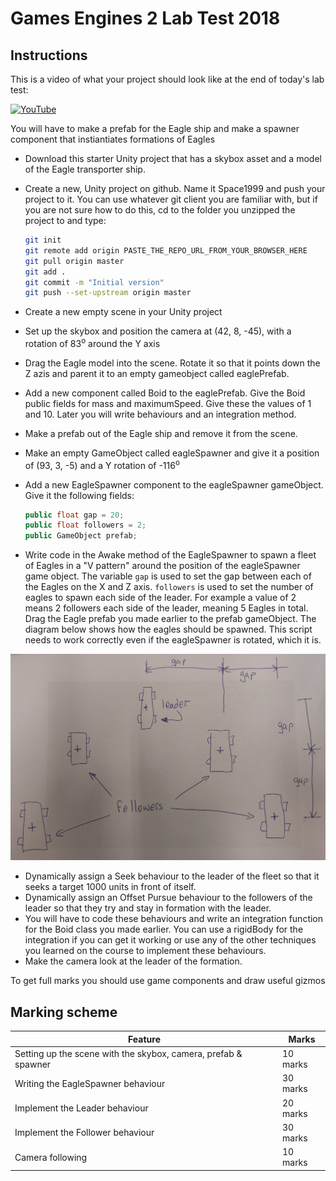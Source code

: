 # Games Engines 2 Lab Test 2018

## Instructions
This is a video of what your project should look like at the end of today's lab test:

[![YouTube](http://img.youtube.com/vi/bydalDzhCBY/0.jpg)](https://www.youtube.com/watch?v=bydalDzhCBY)

You will have to make a prefab for the Eagle ship and make a spawner component that instiantiates formations of Eagles

- Download this starter Unity project that has a skybox asset and a model of the Eagle transporter ship.
- Create a new, Unity project on github. Name it Space1999 and push your project to it. You can use whatever git client you are familiar with, but if you are not sure how to do this, cd to the folder you unzipped the project to and type:

    ```bash
    git init
    git remote add origin PASTE_THE_REPO_URL_FROM_YOUR_BROWSER_HERE
    git pull origin master
    git add .
    git commit -m "Initial version"
    git push --set-upstream origin master
    ```
- Create a new empty scene in your Unity project
- Set up the skybox and position the camera at (42, 8, -45), with a rotation of 83<sup>o</sup> around the Y axis
- Drag the Eagle model into the scene. Rotate it so that it points down the Z azis and parent it to an empty gameobject called eaglePrefab.
- Add a new component called Boid to the eaglePrefab. Give the Boid public fields for mass and maximumSpeed. Give these the values of 1 and 10. Later you will write behaviours and an integration method.
- Make a prefab out of the Eagle ship and remove it from the scene.
- Make an empty GameObject called eagleSpawner and give it a position of (93, 3, -5) and a Y rotation of -116<sup>o</sup>
- Add a new EagleSpawner component to the eagleSpawner gameObject. Give it the following fields:

    ```C#
    public float gap = 20;
    public float followers = 2;
    public GameObject prefab;
    ```
- Write code in the Awake method of the EagleSpawner to spawn a fleet of Eagles in a "V pattern" around the position of the eagleSpawner game object. The variable ```gap``` is used to set the gap between each of the Eagles on the X and Z axis. ```followers``` is used to set the number of eagles to spawn each side of the leader. For example a value of 2 means 2 followers each side of the leader, meaning 5 Eagles in total. Drag the Eagle prefab you made earlier to the prefab gameObject. The diagram below shows how the eagles should be spawned. This script needs to work correctly even if the eagleSpawner is rotated, which it is.

![Eagles](images/eagles.jpg)

- Dynamically assign a Seek behaviour to the leader of the fleet so that it seeks a target 1000 units in front of itself.
- Dynamically assign an Offset Pursue behaviour to the followers of the leader so that they try and stay in formation with the leader.
- You will have to code these behaviours and write an integration function for the Boid class you made earlier. You can use a rigidBody for the integration if you can get it working or use any of the other techniques you learned on the course to implement these behaviours.
- Make the camera look at the leader of the formation.

To get full marks you should use game components and draw useful gizmos
    
## Marking scheme

| Feature | Marks |
|---------|-------|
| Setting up the scene with the skybox, camera, prefab & spawner | 10 marks |
| Writing the EagleSpawner behaviour | 30 marks |
| Implement the Leader behaviour | 20 marks |
| Implement the Follower behaviour | 30 marks |
| Camera following | 10 marks |
